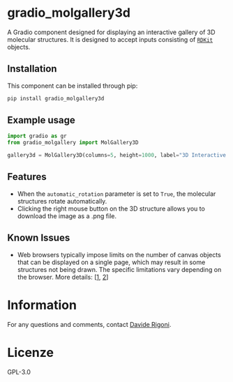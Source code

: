 
# gradio_molgallery3d
A Gradio component designed for displaying an interactive gallery of 3D molecular structures. It is designed to accept inputs consisting of [`RDKit`](https://www.rdkit.org/docs/source/rdkit.Chem.rdchem.html#rdkit.Chem.rdchem.Mol) objects.

## Installation
This component can be installed through pip:
```bash
pip install gradio_molgallery3d
```

## Example usage

```python
import gradio as gr
from gradio_molgallery import MolGallery3D

gallery3d = MolGallery3D(columns=5, height=1000, label="3D Interactive Structures", automatic_rotation=True)
```

## Features

* When the `automatic_rotation` parameter is set to `True`, the molecular structures rotate automatically.
* Clicking the right mouse button on the 3D structure allows you to download the image as a .png file.

## Known Issues

* Web browsers typically impose limits on the number of canvas objects that can be displayed on a single page, which may result in some structures not being drawn. The specific limitations vary depending on the browser. More details: [[1](https://stackoverflow.com/questions/59140439/allowing-more-webgl-contexts), [2](https://webglfundamentals.org/webgl/lessons/webgl-multiple-views.html#:%7E:text=Another%20issue%20is%20most%20browsers,that%20covers%20the%20entire%20window.)]

# Information
For any questions and comments, contact [Davide Rigoni](mailto:davide.rigoni.1@unipd.it).

# Licenze
GPL-3.0
